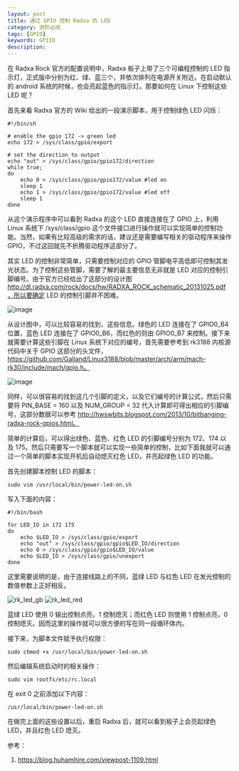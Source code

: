```yaml
---
layout: post
title: 通过 GPIO 控制 Radxa 的 LED
category: 进阶必阅
tags: [GPIO]
keywords: GPIIO
description: 
---
```


在 Radxa Rock 官方的配置说明中，Radxa 板子上带了三个可编程控制的 LED 指示灯，正式版中分别为红、绿、蓝三个，并依次排列在电源开关附近。在启动默认的 android 系统的时候，也会亮起蓝色的指示灯。那要如何在 Linux 下控制这些 LED 呢？

首先来看 Radxa 官方的 Wiki 给出的一段演示脚本，用于控制绿色 LED 闪烁：

```
#!/bin/sh
 
# enable the gpio 172 -> green led
echo 172 > /sys/class/gpio/export
 
# set the direction to output
echo "out" > /sys/class/gpio/gpio172/direction
while true;
do
    echo 0 > /sys/class/gpio/gpio172/value #led on
    sleep 1
    echo 1 > /sys/class/gpio/gpio172/value #led off
    sleep 1
done

```

从这个演示程序中可以看到 Radxa 的这个 LED 直接连接在了 GPIO 上，利用 Linux 系统下 /sys/class/gpio 这个文件接口进行操作就可以实现简单的控制功能。当然，如果有比较高级的需求的话，建议还是需要编写相关的驱动程序来操作 GPIO，不过这回就先不折腾驱动程序这部分了。

其实 LED 的控制非常简单，只需要控制对应的 GPIO 管脚电平高低即可控制其发光状态。为了控制这些管脚，需要了解的最主要信息无非就是 LED 对应的控制引脚编号。由于官方已经给出了这部分的设计图 http://dl.radxa.com/rock/docs/hw/RADXA_ROCK_schematic_20131025.pdf，所以要确定 LED 的控制引脚并不困难。

![image](https://blog.huhamhire.com/wp-content/uploads/2014/02/rk_led_gpio.png)

从设计图中，可以比较容易的找到，这些信息。绿色的 LED 连接在了 GPIO0_B4 位置，蓝色 LED 连接在了 GPIO0_B6，而红色的则由 GPIO0_B7 来控制。接下来就需要计算这些引脚在 Linux 系统下对应的编号，首先需要参考到 rk3188 内核源代码中关于 GPIO 这部分的头文件，https://github.com/Galland/Linux3188/blob/master/arch/arm/mach-rk30/include/mach/gpio.h。

![image](https://blog.huhamhire.com/wp-content/uploads/2014/02/rk_led_pin.png)

同样，可以很容易的找到这几个引脚的定义，以及它们编号的计算公式，然后只需要将 PIN_BASE = 160 以及 NUM_GROUP = 32 代入计算即可得出相应的引脚编号，这部分数据可以参考 http://hwswbits.blogspot.com/2013/10/bitbanging-radxa-rock-gpios.html。

简单的计算后，可以得出绿色、蓝色、红色 LED 的引脚编号分别为 172、174 以及 175。然后只需要写一个脚本就可以实现一些简单的控制，比如下面我就可以通过一个简单的脚本实现开机后自动熄灭红色 LED，并亮起绿色 LED 的功能。

首先创建脚本控制 LED 的脚本：

```
sudo vim /usr/local/bin/power-led-on.sh
```

写入下面的内容：

```
#!/bin/bash
 
for LED_IO in 172 175
do
    echo $LED_IO > /sys/class/gpio/export
    echo "out" > /sys/class/gpio/gpio$LED_IO/direction
    echo 0 > /sys/class/gpio/gpio$LED_IO/value
    echo $LED_IO > /sys/class/gpio/unexport
done
```

这里需要说明的是，由于连接线路上的不同，蓝绿 LED 与红色 LED 在发光控制的数值参数上正好相反。

![rk_led_gb](https://blog.huhamhire.com/wp-content/uploads/2014/02/rk_led_gb.png)
![
rk_led_red](https://blog.huhamhire.com/wp-content/uploads/2014/02/rk_led_red.png)

蓝绿 LED 使用 0 输出控制点亮，1 控制熄灭；而红色 LED 则使用 1 控制点亮，0 控制熄灭。因而这里的操作就可以很方便的写在同一段循环体内。

接下来，为脚本文件赋予执行权限：

```
sudo chmod +x /usr/local/bin/power-led-on.sh
```

然后编辑系统启动时的相关操作：

```
sudo vim rootfs/etc/rc.local
```

在 exit 0 之前添加以下内容：

```
/usr/local/bin/power-led-on.sh
```

在做完上面的这些设置以后，重启 Radxa 后，就可以看到板子上会亮起绿色 LED，并且红色 LED 熄灭。

参考：

1. https://blog.huhamhire.com/viewpost-1109.html